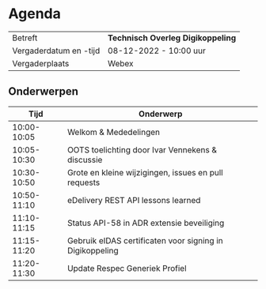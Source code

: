 # Agenda

|  |   |
|------------------------|-------------------------------------|
| Betreft  | **Technisch Overleg Digikoppeling** |
| Vergaderdatum en -tijd | 08-12-2022 - 10:00 uur  |
| Vergaderplaats  | Webex  |

## Onderwerpen


| Tijd | Onderwerp |
| --- | --- |
| 10:00-10:05 | Welkom & Mededelingen        |    
| 10:05-10:30 | OOTS toelichting door Ivar Vennekens & discussie |
| 10:30-10:50 | Grote en kleine wijzigingen, issues en pull requests  | 
| 10:50-11:10 | eDelivery REST API lessons learned                    |
| 11:10-11:15 | Status API-58 in ADR extensie beveiliging                         |
| 11:15-11:20 | Gebruik eIDAS certificaten voor signing in Digikoppeling |
| 11:20-11:30 | Update Respec Generiek Profiel |
